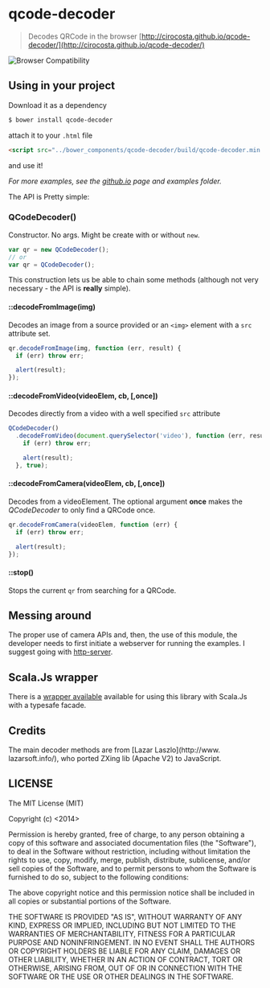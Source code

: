 # qcode-decoder

> Decodes QRCode in the browser [http://cirocosta.github.io/qcode-decoder/](http://cirocosta.github.io/qcode-decoder/)

![Browser Compatibility](https://saucelabs.com/browser-matrix/cirocosta_github.svg?auth=a5761b97365c7191c7d725825877157f)


## Using in your project

Download it as a dependency

```sh
$ bower install qcode-decoder
```

attach it to your `.html` file

```html
<script src="../bower_components/qcode-decoder/build/qcode-decoder.min.js"></script>
```

and use it!

*For more examples, see the [github.io](http://cirocosta.github.io/qcode-decoder/) page and examples folder.*

The API is Pretty simple:

### QCodeDecoder()
Constructor. No args. Might be create with or without `new`.

```javascript
var qr = new QCodeDecoder();
// or
var qr = QCodeDecoder();
```

This construction lets us be able to chain some methods (although not very necessary - the API is **really** simple).

#### ::decodeFromImage(img)

Decodes an image from a source provided or an `<img>` element with a `src` attribute set.

```javascript
qr.decodeFromImage(img, function (err, result) {
  if (err) throw err;

  alert(result);
});
```

#### ::decodeFromVideo(videoElem, cb, [,once])
Decodes directly from a video with a well specified `src` attribute

```javascript
QCodeDecoder()
  .decodeFromVideo(document.querySelector('video'), function (err, result) {
    if (err) throw err;

    alert(result);
  }, true);
```


#### ::decodeFromCamera(videoElem, cb, [,once])
Decodes from a videoElement. The optional argument **once** makes the *QCodeDecoder* to only find a QRCode once.

```javascript
qr.decodeFromCamera(videoElem, function (err) {
  if (err) throw err;

  alert(result);
});
```

#### ::stop()

Stops the current `qr` from searching for a QRCode.


## Messing around

The proper use of camera APIs and, then, the use of this module, the developer needs to first initiate a webserver for running the examples. I suggest going with [http-server](https://github.com/nodeapps/http-server).

## Scala.Js wrapper

There is a [wrapper available](https://github.com/mkotsbak/scalajs-qcode-decoder) available for using this library with Scala.Js with a typesafe facade.

## Credits

The main decoder methods are from [Lazar Laszlo](http://www.
lazarsoft.info/), who ported ZXing lib (Apache V2) to JavaScript.

## LICENSE

The MIT License (MIT)

Copyright (c) <2014> <Ciro S. Costa>

Permission is hereby granted, free of charge, to any person obtaining a copy
of this software and associated documentation files (the "Software"), to deal
in the Software without restriction, including without limitation the rights
to use, copy, modify, merge, publish, distribute, sublicense, and/or sell
copies of the Software, and to permit persons to whom the Software is
furnished to do so, subject to the following conditions:

The above copyright notice and this permission notice shall be included in
all copies or substantial portions of the Software.

THE SOFTWARE IS PROVIDED "AS IS", WITHOUT WARRANTY OF ANY KIND, EXPRESS OR
IMPLIED, INCLUDING BUT NOT LIMITED TO THE WARRANTIES OF MERCHANTABILITY,
FITNESS FOR A PARTICULAR PURPOSE AND NONINFRINGEMENT. IN NO EVENT SHALL THE
AUTHORS OR COPYRIGHT HOLDERS BE LIABLE FOR ANY CLAIM, DAMAGES OR OTHER
LIABILITY, WHETHER IN AN ACTION OF CONTRACT, TORT OR OTHERWISE, ARISING FROM,
OUT OF OR IN CONNECTION WITH THE SOFTWARE OR THE USE OR OTHER DEALINGS IN
THE SOFTWARE.
